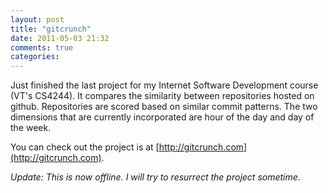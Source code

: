 ```yaml
---
layout: post
title: "gitcrunch"
date: 2011-05-03 21:32
comments: true
categories: 
---
```

Just finished the last project for my Internet Software Development
course (VT's CS4244). It compares the similarity between repositories
hosted on github. Repositories are scored based on similar commit
patterns. The two dimensions that are currently incorporated are hour
of the day and day of the week.

You can check out the project is at [http://gitcrunch.com](http://gitcrunch.com).

_Update: This is now offline. I will try to resurrect the project
sometime._


